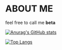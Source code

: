# ABOUT ME
feel free to call me **beta**

[![Anurag's GitHub stats](https://github-readme-stats.vercel.app/api?username=betadv&show_icons=true&theme=transparent)](https://github.com/anuraghazra/github-readme-stats)

[![Top Langs](https://github-readme-stats.vercel.app/api/top-langs/?username=betadv&theme=transparent)](https://github.com/anuraghazra/github-readme-stats)